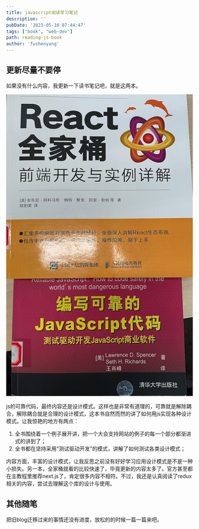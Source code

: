 ```yaml
---
title: javascript阅读学习笔记
description: ''
pubDate: '2023-05-10 07:44:47'
tags: ["book", "web-dev"]
path: reading-js-book
author: 'fushenyang'
---
```



## 更新尽量不要停

如果没有什么内容，我更新一下读书笔记吧，就是这两本。

![两本书,内容的部份有些过时了，不过思想还是非常值得学习](book-0-read-about-js/react-and-js.png)

js的可靠代码，最终内容还是设计模式。这样也是非常有道理的，可靠就是解除耦合，解除耦合就是合理的设计模式，这本书自然而然的讲了如何用js实现各种设计模式。让我惊艳的地方有两点：

1. 全书围绕着一个例子展开讲，把一个大会支持网站的例子的每一个部分都渐进式的讲到了；
2. 全书都在坚持采用“测试驱动开发”的模式，讲解了如何测试各类设计模式；

内容方面，丰富的设计模式，让我反思之前没有好好学习应用设计模式是不是一种小损失。另一本，全家桶就看的比较快速了，毕竟更新的内容太多了。官方甚至都在主教程里推荐next.js了，肯定很多内容不相符。不过，我还是认真阅读了redux相关的内容，尝试去理解这个库的设计与使用。

## 其他随笔

把旧blog迁移过来的事情还没有进度，放松的的时候一篇一篇来吧。
